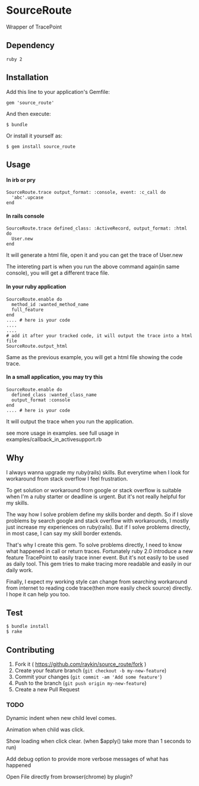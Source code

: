 # SourceRoute

Wrapper of TracePoint

## Dependency

    ruby 2

## Installation

Add this line to your application's Gemfile:

    gem 'source_route'

And then execute:

    $ bundle

Or install it yourself as:

    $ gem install source_route

## Usage

#### In irb or pry

    SourceRoute.trace output_format: :console, event: :c_call do
      'abc'.upcase
    end

#### In rails console

    SourceRoute.trace defined_class: :ActiveRecord, output_format: :html do
      User.new
    end

It will generate a html file, open it and you can get the trace of User.new

The intereting part is when you run the above command again(in same console),
you will get a different trace file.

#### In your ruby application

    SourceRoute.enable do
      method_id :wanted_method_name
      full_feature
    end
    .... # here is your code
    ....
    ....
    # add it after your tracked code, it will output the trace into a html file
    SourceRoute.output_html

Same as the previous example, you will get a html file showing the code trace.

#### In a small application, you may try this

    SourceRoute.enable do
      defined_class :wanted_class_name
      output_format :console
    end
    .... # here is your code

It will output the trace when you run the application.

see more usage in examples.
see full usage in examples/callback_in_activesupport.rb

## Why

I always wanna upgrade my ruby(rails) skills. But everytime when I look for workaround from stack overflow I feel frustration.

To get solution or workaround from google or stack overflow is suitable when I'm a ruby starter or deadline is urgent. But it's not really helpful for my skills.

The way how I solve problem define my skills border and depth. So if I slove problems by search google and stack overflow with workarounds, I mostly just increase my experiences on ruby(rails). But if I solve problems directly, in most case, I can say my skill border extends.

That's why I create this gem. To solve problems directly, I need to know what happened in call or return traces.
Fortunately ruby 2.0 introduce a new feature TracePoint to easily trace inner event. But it's not easily to be used as daily tool. This gem tries to make tracing more readable and easily in our daily work.

Finally, I expect my working style can change from searching workaround from internet to reading code trace(then more easily check source) directly. I hope it can help you too.

## Test

    $ bundle install
    $ rake

## Contributing

1. Fork it ( https://github.com/raykin/source_route/fork )
2. Create your feature branch (`git checkout -b my-new-feature`)
3. Commit your changes (`git commit -am 'Add some feature'`)
4. Push to the branch (`git push origin my-new-feature`)
5. Create a new Pull Request


### TODO

Dynamic indent when new child level comes.

Animation when child was click.

Show loading when click clear. (when $apply() take more than 1 seconds to run)

Add debug option to provide more verbose messages of what has happened

Open File directly from browser(chrome) by plugin?
